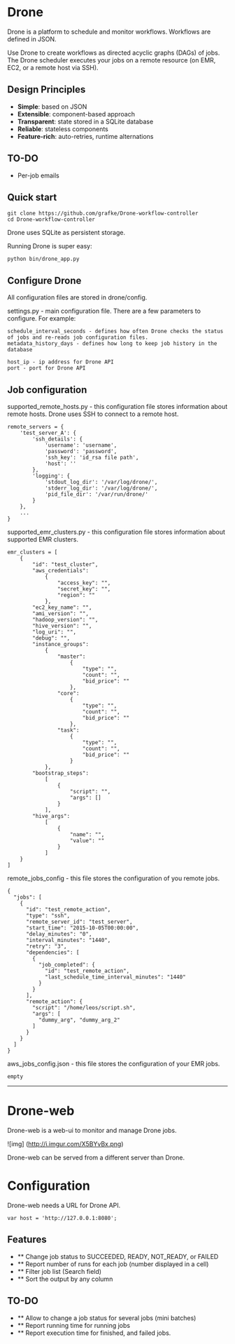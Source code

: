 # Drone

Drone is a platform to schedule and monitor workflows.
Workflows are defined in JSON.

Use Drone to create workflows as directed acyclic graphs (DAGs) of jobs.
The Drone scheduler executes your jobs on a remote resource (on EMR, EC2, or a remote host via SSH).

Design Principles
----------------
* **Simple**: based on JSON
* **Extensible**: component-based approach
* **Transparent**: state stored in a SQLite database
* **Reliable**: stateless components
* **Feature-rich**: auto-retries, runtime alternations

TO-DO
----------------
* Per-job emails

Quick start
----------------

    git clone https://github.com/grafke/Drone-workflow-controller
    cd Drone-workflow-controller

Drone uses SQLite as persistent storage. 

Running Drone is super easy:
    
    python bin/drone_app.py

Configure Drone
----------------

All configuration files are stored in drone/config.

settings.py - main configuration file. There are a few parameters to configure. For example:

    schedule_interval_seconds - defines how often Drone checks the status of jobs and re-reads job configuration files.
    metadata_history_days - defines how long to keep job history in the database 
    
    host_ip - ip address for Drone API
    port - port for Drone API

Job configuration
----------------

supported_remote_hosts.py - this configuration file stores information about remote hosts. Drone uses SSH to
connect to a remote host.

    remote_servers = {
        'test_server_A': {
            'ssh_details': {
                'username': 'username',
                'password': 'password',
                'ssh_key': 'id_rsa file path',
                'host': ''
            },
            'logging': {
                'stdout_log_dir': '/var/log/drone/',
                'stderr_log_dir': '/var/log/drone/',
                'pid_file_dir': '/var/run/drone/'
            }
        },
        ...
    } 

supported_emr_clusters.py -  this configuration file stores information about supported EMR clusters.
    
    emr_clusters = [
        {
            "id": "test_cluster",
            "aws_credentials":
                {
                    "access_key": "",
                    "secret_key": "",
                    "region": ""
                },
            "ec2_key_name": "",
            "ami_version": "",
            "hadoop_version": "",
            "hive_version": "",
            "log_uri": "",
            "debug": "",
            "instance_groups":
                {
                    "master":
                        {
                            "type": "",
                            "count": "",
                            "bid_price": ""
                        },
                    "core":
                        {
                            "type": "",
                            "count": "",
                            "bid_price": ""
                        },
                    "task":
                        {
                            "type": "",
                            "count": "",
                            "bid_price": ""
                        }
                },
            "bootstrap_steps":
                [
                    {
                        "script": "",
                        "args": []
                    }
                ],
            "hive_args":
                [
                    {
                        "name": "",
                        "value": ""
                    }
                ]
        }
    ]

remote_jobs_config - this file stores the configuration of you remote jobs.

    {
      "jobs": [
        {
          "id": "test_remote_action",
          "type": "ssh",
          "remote_server_id": "test_server",
          "start_time": "2015-10-05T00:00:00",
          "delay_minutes": "0",
          "interval_minutes": "1440",
          "retry": "3",
          "dependencies": [
            {
              "job_completed": {
                "id": "test_remote_action",
                "last_schedule_time_interval_minutes": "1440"
              }
            }
          ],
          "remote_action": {
            "script": "/home/leos/script.sh",
            "args": [
              "dummy_arg", "dummy_arg_2"
            ]
          }
        }
      ]
    }
    
    

aws_jobs_config.json - this file stores the configuration of your EMR jobs.

    empty

------------------------------------------------
# Drone-web

Drone-web is a web-ui to monitor and manage Drone jobs.

![img] (http://i.imgur.com/X5BYvBx.png)

Drone-web can be served from a different server than Drone.

# Configuration

Drone-web needs a URL for Drone API.

    var host = 'http://127.0.0.1:8080';
    

## Features
- ** Change job status to SUCCEEDED, READY, NOT_READY, or FAILED
- ** Report number of runs for each job (number displayed in a cell)
- ** Filter job list (Search field)
- ** Sort the output by any column

## TO-DO
- ** Allow to change a job status for several jobs (mini batches)
- ** Report running time for running jobs
- ** Report execution time for finished, and failed jobs.

